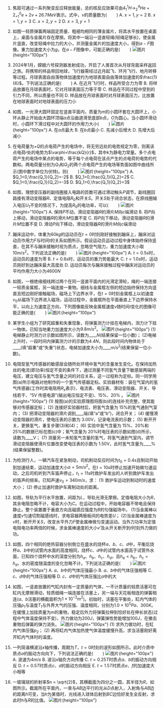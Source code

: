 1. 焦距可通过一系列聚变反应释放能量，总的核反应效果可由$4_{1}^{1}H→_{2}^{4}He + 2_{+1}^{0}e + 2\nu + 26.7MeV$表示。式中，$\nu$的质量数为($\qquad$)
A. $x = 1,y = 2$  B. $x = 1,y = 3$  C. $x = 2,y = 2$  D. $x = 3,y = 1$

2. 如图一轻质弹簧两端固定质量、粗细均相同的薄金属片，将其水平放置在桌面上，桌面与金属片存在摩擦。将其中一端沿一竖直轻绳(轻绳足够长)，使金属片竖直，改变轻绳中拉力的大小，并测量金属片的加速度大小，得到$a - F$图像。重力加速度大小为$g$。在$a - F$图像中，可能正确的是($\qquad$)
![图片](../Teyian_p_附件/附件/2024年高考全国甲卷理综物理真题/img_2_1_23164477.png){height="100px"}

3. 2024年1月，嫦娥六号探测器发射成功，开启了人类首次从月球背面采样返回之旅。将携带的样品带回地球，飞行器需经过近月起飞、环月飞行、地月转移等过程。月球表面自由落物体加速度约为地球表面自由落体加速度的$\frac{1}{6}$。下列说法正确的是($\qquad$)
A. 在近月飞行时，样品所受合力为零
B. 将样品放置在月球表面时，它对月球表面压力等于零
C. 样品在不同过程中受到的引力不同，所以质量也不同
D. 样品放在月球表面时对月球表面压力，比放置在地球表面时对地球表面的压力小

4. 如图，一光滑大圆环固定在竖直平面内，质量为$m$的小圆环套在大圆环上，小环从静止开始由大圆环顶端$a$点沿曲道滑至底部$b$点，$O$为圆心。当小圆环滑动时，小圆环下滑过程中对大圆环的作用力大小($\qquad$)
![图片](../Teyian_p_附件/附件/2024年高考全国甲卷理综物理真题/img_4_1_23164479.png){height="100px"}
A. 在$a$点最大  B. 在$b$点最小  C. 先减小后增大  D. 先增大后减小

5. 在电荷量为$+Q$的点电荷产生的电场中，将无穷远处的电势规定为零，则离该点电荷$r$处的电势为$\varphi=\frac{kQ}{r}$，其中$k$为静电力常量。多个点电荷产生的电场中某点的电势，等于每个点电荷在该点产生的点电荷的电势的代数和。两电荷量分别为$Q_1$和$Q_2$的两个点电荷产生的电场等势面如图中曲线所示(图中数字单位为伏特)。则($\qquad$)
![图片](../Teyian_p_附件/附件/2024年高考全国甲卷理综物理真题/img_5_1_23164480.png){height="100px"}
A. $Q_1<0,\frac{Q_1}{Q_2}=-2$  B. $Q_1>0,\frac{Q_1}{Q_2}=2$  C. $Q_1<0,\frac{Q_1}{Q_2}=-3$  D. $Q_1>0,\frac{Q_1}{Q_2}=3$

6. 如图，理想变压器的副线圈接入电路的匝数可通过滑动触头$P$调节，副线圈回路接有滑动变阻器$R$、定值电阻$R_0$和开关$S$。开关$S$处于闭合状态，在原线圈输入电压$U_1$不变的情况下，为提高$R_0$的电功率，可以($\qquad$)
![图片](../Teyian_p_附件/附件/2024年高考全国甲卷理综物理真题/img_6_1_23164481.png){height="100px"}
A. 保持$P$不动，滑动变阻器$R$的滑片$M$向$c$端滑动
B. 将$P$向上移动，滑动变阻器$R$的滑片$M$位置不变
C. 将$P$向下移动，滑动变阻器$R$的滑片$M$位置不变
D. 滑动$P$向下移动，滑动变阻器$R$的滑片$M$向$c$端滑动

7. 蹦床运动中，体重为$60kg$的运动员在$t = 0$时刻刚好接触到蹦床上，蹦床对运动员作用力$F$与时间$t$的关系如图所示。假设运动员运动过程中身体始终保持竖直，在其不与蹦床接触时视为质点，忽略空气阻力，重力加速度大小取$10m/s^2$。下列说法正确的是($\qquad$)
![图片](../Teyian_p_附件/附件/2024年高考全国甲卷理综物理真题/img_7_1_23164482.png){height="100px"}
A. $t = 0.5s$时，运动员的速度为零
B. $t = 0.6s$时，运动员的重力势能最大
C. $t = 1.0s$时，运动员刚好到达蹦床最大高度处
D. 运动员每次与蹦床接触过程中蹦床对运动员的平均作用力大小为$4600N$

8. 如图，一根绝缘细线跨过两个在同一竖直平面内的光滑定滑轮，绳的一端连接一轻质金属框，另一端连接一重物。细线与金属框左侧的短边始终保持方向竖直且短边刚好接触磁场，磁场上下边界水平，在$t = 0$时刻金属框上以初速度$v_0$从磁场下边界进入磁场，运动过程中，金属框所在平面垂直上下边界保持水平，以向上为速度正方向，下列图像能反映金属框速度$v$随时间$t$变化的图像可能正确的是($\qquad$)
![图片](../Teyian_p_附件/附件/2024年高考全国甲卷理综物理真题/img_8_1_23164483.png){height="100px"}

9. 某学生小组为了研究超重和失重现象，将弹簧测力计挂在电梯内，测力计下挂一物体。已知当地重力加速度大小为$9.8m/s^2$。
![图片](../Teyian_p_附件/附件/2024年高考全国甲卷理综物理真题/img_9_1_23211328.png){height="100px"}
(1)电梯静止时测力计示数如图所示，读数为____$N$(结果保留一位小数)；
(2)电梯上升时，一段时间内弹簧测力计的示数为$4.4N$，则此段时间内物体处于____(填“超重”或“失重”)状态，电梯加速度大小为____$m/s^2$(结果保留一位小数)。

10. 电阻型氢气传感器的敏感层会随所处环境中氢气的含量发生变化。在保持加热丝的电流(即功率)恒定不变的条件下，通过测量不同氢气含量下敏感层两端的电压，建立电压与氢气含量之间的对应关系，这一过程称为定标。同一同学用图(a)所示电路对他制作的一个氢气传感器定标。实验器材有：装在气室内的氢气传感器(工作时其电阻用$R_x$表示)、电流表、电压表、滑动变阻器、开关、导线若干、“5V 传感电源”(输出电压恒定不变)、15%、20% 。
![图片](../Teyian_p_附件/附件/2024年高考全国甲卷理综物理真题/img_10_1_23211329.png){height="100px"}
(1) 按图(a)的实验原理图将图(b)的连线补充完整，使其能够对传感器定标；
(2) 连接好实验器材后，把氢气含量为 15%的氢气通到气室内；
(3) 把滑动变阻器的滑片调到____端(填“a”或“b”)，闭合开关；
(4) 缓慢滑动变阻器的滑片，使电压表的示数为 3.00V，记录电流表的示数；
(5) 断开开关，更换氢气，重复步骤(3)和(4)；
(6) 实验中氢气含量为 15%、20%和 25%的数据已标在图(c)中；氧气含量为 20%时电压表的示数如图(d)所示，读数为____V；
(7) 测量另一未知氢气含量的氢气，将氢气通到气室内，调节滑动变阻器使滑片位置改变使电压表的示数为 1.50V，此时氢气含量为____%(结果保留整数)。

11. 为检测行人，一辆汽车在紧急制动，司机制动反应时间为$t_0 = 0.4s$且制动开始到加速结束，运动加速度大小$a = 5m/s^2$。在$t = 10s$时停止加速开始做匀速运动，之后司机听到汽车笛声停止，$t_1 = 11s$时救护车发出的人听到救护车发出的笛声的频率。已知声速$v_0 = 340m/s$，求：
(1) 救护车运动到制动时的速度大小；
(2) 停止加速时救护车离制动处的距离。

12. 如图，导轨为平行水平放置，间距为$L$，导轨光滑无摩擦。定值电阻大小为$R$，其余电阻忽略不计，电容大小为$C$。在运动过程中，开始电容器不带电且保持静止。整个装置置于垂直方向且磁感应强度为$B$的匀强磁场中。
(1)当金属棒以速度$v$匀速切割磁感线时，求电容器两极板间的电势差$U$；
(2)当金属棒速度为$v$时，断开开关$S$，改变水平外力$F$使金属棒做匀变速运动。当外力功率为定值电阻电功率两倍的时候，求金属棒速度的大小$v'$及从开关断开到$t$时刻外力做的功。

13. 如图，四个相同的绝热容器分别倒立在盛水的烧杯$a$、$b$、$c$、$d$中，平衡后烧杯$a$、$b$中的试管内水面的高度相同，烧杯$c$、$d$中的试管内水面高于试管外水面，已知四个烧杯中水的深度分别为$h_a$、$h_b$、$h_c$、$h_d$，且$h_a < h_b$，$h_c = h_d$，水的密度随温度的变化忽略不计。下列说法正确的是($\qquad$)
![图片](../Teyian_p_附件/附件/2024年高考全国甲卷理综物理真题/img_13_1_23164484.png){height="100px"}
A. $a$、$b$中的气体压强最小
B. $a$、$b$中的气体压强相等
C. $c$、$d$中的气体压强相等
D. $c$、$d$中的气体压强比$a$中的大

14. 如图，一竖直放置的气缸内封有一定质量的气体，一不计质量的轻质活塞可在缸内无摩擦滑动，轻质细绳一端连接在活塞上，另一端与天花板相连的弹簧相连($a$、$b$活塞的横截面积为$1×10^{-2}m^2$)。初始时，活塞在平衡处，缸内气体的压强$p_1$与温度$T_1$与外界大气的压强、温度相同，分别为$1.0×10^5Pa$、$300K$。在缓慢上加挂质量为$m$的重物，稳定后外力将弹簧拉伸到恰好处在伸长状态(过程中气体温度保持不变)，外力做功为$200J$，弹簧弹性势能增加$100J$，在撤去重物后弹簧的弹力消失。
![图片](../Teyian_p_附件/附件/2024年高考全国甲卷理综物理真题/img_14_1_23164485.png){height="100px"}
(1) 求外力做功时，在缸内气体压强$p_2$；
(2) 再将缸内气体加热使气体温度缓慢升高，求当活塞刚好离开缸内气体时的温度。

15. 一列简谐横波沿$x$轴传播，周期为$T$，$t = 0$时刻的波形如图所示。此时介质中质点$a$的振动方向向下，下列说法正确的是($\qquad$)
![图片](../Teyian_p_附件/附件/2024年高考全国甲卷理综物理真题/img_15_1_23164486.png){height="100px"}
A. 波速为$4m/s$
B. 波沿$x$轴负方向传播
C. $t = 0.25T$时质点$a$、$b$的振动方向相反
D. $t = 0.5T$时质点$c$、$d$的振动方向相反
E. $t = 1.5T$时质点$e$、$f$的加速度大小相等

16. 一玻璃球的折射率$n = \sqrt{2}$，其横截面为四分之一圆，其半径为$R$，如图所示。截面所在平面内，一束与$AB$边平行的光从$D$点射入，入射角与$AB$边的距离$h$可变，当$h$为某值时，光线进入球体后射到$BC$边恰好发生全反射，求此时$h$与$R$的比值。 
![图片](../Teyian_p_附件/附件/2024年高考全国甲卷理综物理真题/img_16_1_23164487.png){height="100px"}